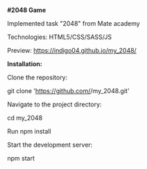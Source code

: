 <strong>#2048 Game</strong>

Implemented task "2048" from Mate academy

Technologies: HTML5/CSS/SASS/JS

Preview: https://indigo04.github.io/my_2048/

<strong>Installation:</strong>

Clone the repository:

git clone 'https://github.com/<username>/my_2048.git'

Navigate to the project directory:

cd my_2048

Run npm install

Start the development server:

npm start
